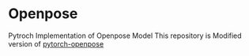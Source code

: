 # Openpose
Pytroch Implementation of Openpose Model
This repository is Modified version of [pytorch-openpose](https://github.com/Hzzone/pytorch-openpose)

